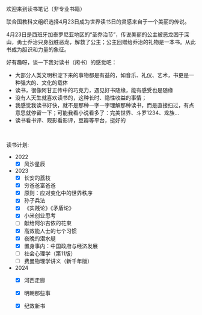 欢迎来到读书笔记（非专业书籍）

联合国教科文组织选择4月23日成为世界读书日的灵感来自于一个美丽的传说。

4月23日是西班牙加泰罗尼亚地区的“圣乔治节”，传说美丽的公主被恶龙困于深山，勇士乔治只身战胜恶龙，解救了公主；公主回赠给乔治的礼物是一本书。从此书成为胆识和力量的象征。

好有趣呀，谈一下我对读书（闲书）的感觉吧：

- 大部分人类文明积淀下来的事物都是有益的，如音乐、礼仪、艺术，书更是一种强大的、文化的载体
- 读书，很像阿甘正传中的巧克力，遇见好书随缘，能有感受也是随缘
- 没有人天生就喜欢读书的，这种长时、隐性收益的事情；
- 我感觉我读书好快，就不是那种一字一字理解那种读书，而是直接扫过，有点意思就停留一下；可能我看小说看多了：完美世界、斗罗1234、龙族...
- 读书看书评、观影看影评，豆瓣等平台，挺好的

<br>

读书计划:
- 2022
  - [x] 风沙星辰
- 2023
  - [x] 长安的荔枝
  - [x] 穷爸爸富爸爸
  - [x] 原则：应对变化中的世界秩序
  - [x] 孙子兵法
  - [x] 《实践论》《矛盾论》
  - [x] 小米创业思考
  - [ ] 献给阿尔吉侬的花束
  - [x] 高效能人士的七个习惯
  - [x] 夜晚的潜水艇
  - [x] 置身事内：中国政府与经济发展
  - [ ] 社会心理学（第11版）
  - [ ] 费曼物理学讲义（新千年版）
- 2024
  - [x] 河西走廊
  - [x] 明朝那些事
  - [x] 纪效新书


